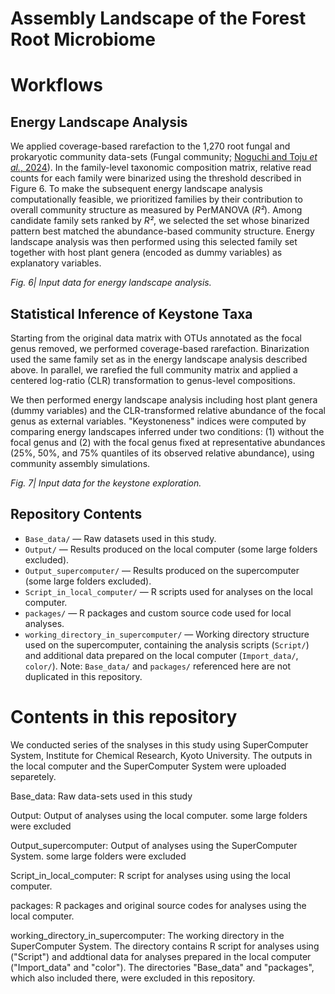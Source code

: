 # Assembly Landscape of the Forest Root Microbiome

# Workflows

## Energy Landscape Analysis


We applied coverage-based rarefaction to the 1,270 root fungal and prokaryotic community data-sets (Fungal community; [Noguchi and Toju *et al.*, 2024](https://doi.org/10.1002/ecm.1469)). In the family-level taxonomic composition matrix, relative read counts for each family were binarized using the threshold described in Figure 6. To make the subsequent energy landscape analysis computationally feasible, we prioritized families by their contribution to overall community structure as measured by PerMANOVA (*R²*). Among candidate family sets ranked by *R²*, we selected the set whose binarized pattern best matched the abundance-based community structure. Energy landscape analysis was then performed using this selected family set together with host plant genera (encoded as dummy variables) as explanatory variables.

*Fig. 6| Input data for energy landscape analysis.*


## Statistical Inference of Keystone Taxa


Starting from the original data matrix with OTUs annotated as the focal genus removed, we performed coverage-based rarefaction. Binarization used the same family set as in the energy landscape analysis described above. In parallel, we rarefied the full community matrix and applied a centered log-ratio (CLR) transformation to genus-level compositions. 


We then performed energy landscape analysis including host plant genera (dummy variables) and the CLR-transformed relative abundance of the focal genus as external variables. "Keystoneness" indices were computed by comparing energy landscapes inferred under two conditions: (1) without the focal genus and (2) with the focal genus fixed at representative abundances (25%, 50%, and 75% quantiles of its observed relative abundance), using community assembly simulations.

*Fig. 7| Input data for the keystone exploration.*


## Repository Contents


- `Base_data/` — Raw datasets used in this study.
- `Output/` — Results produced on the local computer (some large folders excluded).
- `Output_supercomputer/` — Results produced on the supercomputer (some large folders excluded).
- `Script_in_local_computer/` — R scripts used for analyses on the local computer.
- `packages/` — R packages and custom source code used for local analyses.
- `working_directory_in_supercomputer/` — Working directory structure used on the supercomputer, containing the analysis scripts (`Script/`) and additional data prepared on the local computer (`Import_data/`, `color/`). Note: `Base_data/` and `packages/` referenced here are not duplicated in this repository.


# Contents in this repository


We conducted series of the snalyses in this study using SuperComputer System, Institute for Chemical Research, Kyoto University. The outputs in the local computer and the SuperComputer System were uploaded separetely.

Base_data: Raw data-sets used in this study

Output: Output of analyses using the local computer. some large folders were excluded

Output_supercomputer: Output of analyses using the SuperComputer System. some large folders were excluded

Script_in_local_computer: R script for analyses using using the local computer.

packages: R packages and original source codes for analyses using the local computer.

working_directory_in_supercomputer: The working directory in the SuperComputer System. The directory contains R script for analyses using ("Script") and addtional data for analyses prepared in the local computer ("Import_data" and "color"). The directories "Base_data" and "packages", which also included there, were excluded in this repository.

